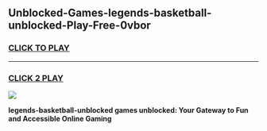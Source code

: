 
## Unblocked-Games-legends-basketball-unblocked-Play-Free-0vbor
<h3>
<a href="https://premium76.site?title=legends-basketball-unblocked&ref=19M">CLICK TO PLAY</a></h3>
<hr>

<h3>
<a href="https://premium76.site?title=legends-basketball-unblocked&ref=19M">CLICK 2 PLAY</a>
  
</h3>

<a href="https://premium76.site?title=legends-basketball-unblocked&ref=19M"><img src="https://clearcache.store/games.png"></a>


**legends-basketball-unblocked games unblocked: Your Gateway to Fun and Accessible Online Gaming**
